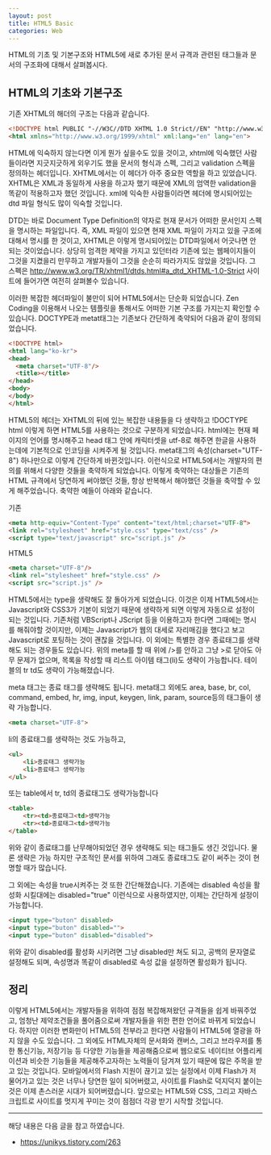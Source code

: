```yaml
---
layout: post
title: HTML5 Basic
categories: Web
---
```


HTML의 기초 및 기본구조와 HTML5에 새로 추가된 문서 규격과 관련된 태그들과 문서의 구조화에 대해서 살펴봅시다.

## HTML의 기초와 기본구조
기존 XHTML의 해더의 구조는 다음과 같습니다.

```html
<!DOCTYPE html PUBLIC "-//W3C//DTD XHTML 1.0 Strict//EN" "http://www.w3.org/TR/xhtml1/DTD/xhtml1-strict.dtd">
<html xmlns="http://www.w3.org/1999/xhtml" xml:lang="en" lang="en">
```

HTML에 익숙하지 않는다면 이게 뭔가 싶을수도 있을 것이고, xhtml에 익숙했던 사람들이라면 지긋지긋하게 외우기도 했을 문서의 형식과 스펙, 그리고 validation 스펙을 정의하는 헤더입니다. XHTML에서는 이 헤더가 아주 중요한 역할을 하고 있었습니다. XHTML은 XML과 동일하게 사용을 하고자 했기 때문에 XML의 엄역한 validation을 똑같이 적용하고자 했던 것입니다. xml에 익숙한 사람들이라면 헤더에 명시되어있는 dtd 파일 형식도 많이 익숙할 것입니다.

DTD는 바로 Document Type Definition의 약자로 현재 문서가 어떠한 문서인지 스펙을 명시하는 파일입니다. 즉, XML 파일이 있으면 현재 XML 파일이 가지고 있을 구조에 대해서 명시를 한 것이고, XHTML은 이렇게 명시되어있는 DTD파일에서 어긋나면 안되는 것이었습니다. 상당히 엄격한 제약을 가지고 있던터라 기존에 있는 웹페이지들이 그것을 지켰을리 만무하고 개발자들이 그것을 순순히 따라가지도 않았을 것입니다. 그 스펙은 http://www.w3.org/TR/xhtml1/dtds.html#a_dtd_XHTML-1.0-Strict 사이트에 들어가면 여전히 살펴볼수 있습니다.

이러한 복잡한 헤더파일이 불만이 되어 HTML5에서는 단순화 되었습니다. Zen Coding을 이용해서 나오는 템플릿을 통해서도 어떠한 기본 구조를 가지는지 확인할 수 있습니다. 
DOCTYPE과 metat태그는 기존보다 간단하게 축약되어 다음과 같이 정의되었습니다.
```html
<!DOCTYPE html>
<html lang="ko-kr">
<head>
  <meta charset="UTF-8"/>
  <title></title>
</head>
<body>
</body>
</html>
```
HTML5의 헤더는 XHTML의 뒤에 있는 복잡한 내용들을 다 생략하고 !DOCTYPE html 이렇게 하면 HTML5를 사용하는 것으로 구분하게 되었습니다. html에는 현재 페이지의 언어를 명시해주고 head 태그 안에 캐릭터셋을 utf-8로 해주면 한글을 사용하는데에 기본적으로 인코딩을 시켜주게 될 것입니다. meta태그의 속성(charset="UTF-8") 하나만으로 이렇게 간단하게 바뀐것입니다. 이런식으로 HTML5에서는 개발자의 편의를 위해서 다양한 것들을 축약하게 되었습니다. 이렇게 축약하는 대상들은 기존의 HTML 규격에서 당연하게 써야했던 것들, 항상 반복해서 해야했던 것들을 축약할 수 있게 해주었습니다. 축약한 예들이 아래와 같습니다.

기존
```html
<meta http-equiv="Content-Type" content="text/html;charset="UTF-8">
<link rel="stylesheet" href="style.css" type="text/css" />
<script type="text/javascript" src="script.js" />
```

HTML5
```html
<meta charset="UTF-8"/>
<link rel="stylesheet" href="style.css" />
<script src="script.js" />
```

HTML5에서는 type을 생략해도 잘 돌아가게 되었습니다. 이것은 이제 HTML5에서는 Javascript와 CSS3가 기본이 되었기 때문에 생략하게 되면 이렇게 자동으로 설정이 되는 것입니다. 기존처럼 VBScript나 JScript 등을 이용하고자 한다면 그때에는 명시를 해줘야할 것이지만, 이제는 Javascript가 웹의 대세로 자리매김을 했다고 보고 Javascript로 포팅하는 것이 괜찮을 것입니다. 이 외에는 특별한 경우 종료태그를 생략해도 되는 경우들도 있습니다. 위의 meta를 할 때 위에 />를 안하고 그냥 >로 닫아도 아무 문제가 없으며, 목록을 작성할 때 리스트 아이템 태그(li)도 생략이 가능합니다. 테이블의 tr td도 생략이 가능해졌습니다.

meta 태그는 종료 태그를 생략해도 됩니다. meta태그 외에도 area, base, br, col, command, embed, hr, img, input, keygen, link, param, source등의 태그들이 생략 가능합니다.
```html
<meta charset="UTF-8">
```

li의 종료태그를 생략하는 것도 가능하고,
```html
<ul>
    <li>종료태그 생략가능
    <li>종료태그 생략가능
</ul>
```

또는 table에서 tr, td의 종료태그도 생략가능합니다
```html
<table>
    <tr><td>종료태그<td>생략가능
    <tr><td>종료태그<td>생략가능
</table>
```

위와 같이 종료태그를 난무해야되었던 경우 생략해도 되는 태그들도 생긴 것입니다. 물론 생략은 가능 하지만 구조적인 문서를 위하여 그래도 종료태그도 같이 써주는 것이 현명할 때가 많습니다.

그 외에는 속성을 true시켜주는 것 또한 간단해졌습니다. 기존에는 disabled 속성을 활성화 시킬대에는 disabled="true" 이런식으로 사용하였지만, 이제는 간단하게 설정이 가능합니다.
```html
<input type="buton" disabled>
<input type="buton" disabled="">
<input type="buton" disabled="disabled">
```

위와 같이 disabled를 활성화 시키려면 그냥 disabled만 쳐도 되고, 공백의 문자열로 설정해도 되며, 속성명과 똑같이 disabled로 속성 값을 설정하면 활성화가 됩니다.


## 정리
이렇게 HTML5에서는 개발자들을 위하여 점점 복잡해져왔던 규격들을 쉽게 바꿔주었고, 엄청난 제약조건들을 풀어줌으로써 개발자들을 위한 편한 언어로 바뀌게 되었습니다. 하지만 이러한 변화만이 HTML5의 전부라고 한다면 사람들이 HTML5에 열광을 하지 않을 수도 있습니다. 그 외에도 HTML자체의 문서화와 캔버스, 그리고 브라우저를 통한 통신기능, 저장기능 등 다양한 기능들을 제공해줌으로써 웹으로도 네이티브 어플리케이션과 비슷한 기능들을 제공해주고자하는 노력들이 담겨져 있기 때문에 많은 주목을 받고 있는 것입니다. 모바일에서의 Flash 지원이 끊기고 있는 실정에서 이제 Flash가 저물어가고 있는 것은 너무나 당연한 일이 되어버렸고, 사이트를 Flash로 덕지덕지 붙이는 것은 이제 촌스러운 시대가 되어버렸습니다. 앞으로는 HTML5와 CSS, 그리고 자바스크립트로 사이트를 멋지게 꾸미는 것이 점점더 각광 받기 시작할 것입니다.



----
해당 내용은 다음 글을 참고 하였습니다.
- https://unikys.tistory.com/263


